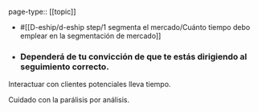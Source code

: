 page-type:: [[topic]]

- #[[D-eship/d-eship step/1 segmenta el mercado/Cuánto tiempo debo emplear en la segmentación de mercado]]

- ### Dependerá de tu convicción de que te estás dirigiendo al seguimiento correcto.

Interactuar con clientes potenciales lleva tiempo.

Cuidado con la parálisis por análisis.



